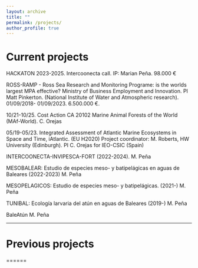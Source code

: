 ```yaml
---
layout: archive
title: ""
permalink: /projects/
author_profile: true
---
```


# Current projects

HACKATON 2023-2025. Intercoonecta call. IP: Marian Peña. 98.000 €

ROSS-RAMP - Ross Sea Research and Monitoring Programe: is the worlds largest MPA effective? Ministry of Business Employment and Innovation. PI Matt Pinkerton. (National Institute of Water and Atmospheric research). 01/09/2018- 01/09/2023. 6.500.000 €.

10/21-10/25. Cost Action CA 20102 Marine Animal Forests of the World (MAf-World). C. Orejas


05/19-05/23. Integrated Assessment of Atlantic Marine Ecosystems in Space and Time, iAtlantic. (EU H2020) Project coordinator: M. Roberts, HW University (Edinburgh). PI C. Orejas for IEO-CSIC (Spain)


INTERCOONECTA-INVIPESCA-FORT (2022-2024).  M. Peña


MESOBALEAR: Estudio de especies meso- y batipelágicas en aguas de Baleares (2022-2023) M. Peña



MESOPELAGICOS: Estudio de especies meso- y batipelágicas. (2021-)  M. Peña



TUNIBAL: Ecología larvaria del atún en aguas de Baleares (2019-)  M. Peña



BaleAtún  M. Peña



---
# Previous projects
======
